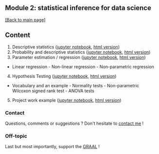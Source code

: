 ## Module 2: statistical inference for data science

[[Back to main page]](../index.md)

## Content

1. Descriptive statistics ([jupyter notebook](nb_lectures/CAS-D1-DescriptiveStatistics.ipynb), [html version](nb_lectures/CAS-D1-DescriptiveStatistics.html))
2. Probability and descriptive statistics ([jupyter notebook](nb_lectures/CAS-D1-Probability.ipynb), [html version](nb_lectures/CAS-D1-Probability.html))
3. Parameter estimation / regression ([jupyter notebook](nb_lectures/CAS-D2-Regression.ipynb), [html version](nb_lectures/CAS-D2-Regression.html))
  - Linear regression - Non-linear regression - Non-parametric regression
4. Hypothesis Testing ([jupyter notebook](nb_lectures/CAS-D3-Hypothesis-Testing.ipynb), [html version](nb_lectures/CAS-D3-Hypothesis-Testing.html))
  - Vocabulary and an example - Normality tests - Non-parametric Wilcoxon signed rank test - ANOVA tests 
5. Project work example ([jupyter notebook](nb_lectures/CAS-D4-StatisticsSummary.ipynb), [html version](nb_lectures/CAS-D4-StatisticsSummary.html))

### Contact
Questions, comments or suggestions ? Don't hesitate to [contact me](mailto:zufferey.marie@bluewin.ch) !

### Off-topic
Last but most importantly, support the [GRAAL](http://graal-defenseanimale.org) !
